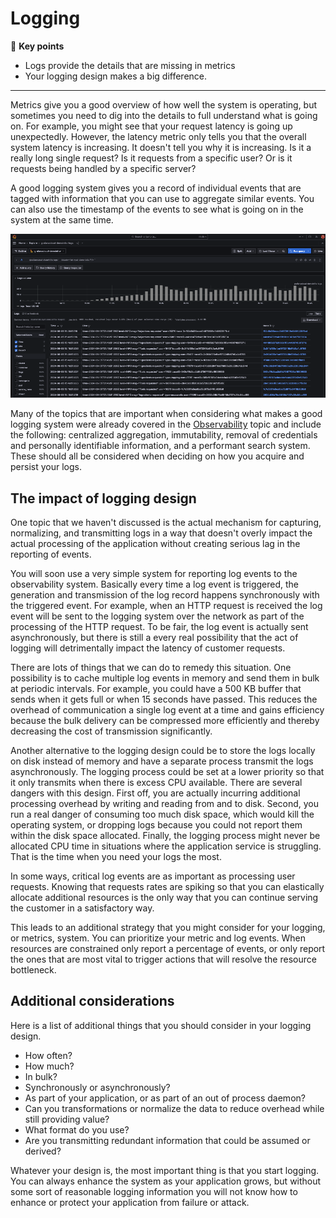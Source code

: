 # Logging

🔑 **Key points**

- Logs provide the details that are missing in metrics
- Your logging design makes a big difference.

---

Metrics give you a good overview of how well the system is operating, but sometimes you need to dig into the details to full understand what is going on. For example, you might see that your request latency is going up unexpectedly. However, the latency metric only tells you that the overall system latency is increasing. It doesn't tell you why it is increasing. Is it a really long single request? Is it requests from a specific user? Or is it requests being handled by a specific server?

A good logging system gives you a record of individual events that are tagged with information that you can use to aggregate similar events. You can also use the timestamp of the events to see what is going on in the system at the same time.

![Grafana log explorer](grafanaLogExplorer.png)

Many of the topics that are important when considering what makes a good logging system were already covered in the [Observability](../observability/observability.md) topic and include the following: centralized aggregation, immutability, removal of credentials and personally identifiable information, and a performant search system. These should all be considered when deciding on how you acquire and persist your logs.

## The impact of logging design

One topic that we haven't discussed is the actual mechanism for capturing, normalizing, and transmitting logs in a way that doesn't overly impact the actual processing of the application without creating serious lag in the reporting of events.

You will soon use a very simple system for reporting log events to the observability system. Basically every time a log event is triggered, the generation and transmission of the log record happens synchronously with the triggered event. For example, when an HTTP request is received the log event will be sent to the logging system over the network as part of the processing of the HTTP request. To be fair, the log event is actually sent asynchronously, but there is still a every real possibility that the act of logging will detrimentally impact the latency of customer requests.

There are lots of things that we can do to remedy this situation. One possibility is to cache multiple log events in memory and send them in bulk at periodic intervals. For example, you could have a 500 KB buffer that sends when it gets full or when 15 seconds have passed. This reduces the overhead of communication a single log event at a time and gains efficiency because the bulk delivery can be compressed more efficiently and thereby decreasing the cost of transmission significantly.

Another alternative to the logging design could be to store the logs locally on disk instead of memory and have a separate process transmit the logs asynchronously. The logging process could be set at a lower priority so that it only transmits when there is excess CPU available. There are several dangers with this design. First off, you are actually incurring additional processing overhead by writing and reading from and to disk. Second, you run a real danger of consuming too much disk space, which would kill the operating system, or dropping logs because you could not report them within the disk space allocated. Finally, the logging process might never be allocated CPU time in situations where the application service is struggling. That is the time when you need your logs the most.

In some ways, critical log events are as important as processing user requests. Knowing that requests rates are spiking so that you can elastically allocate additional resources is the only way that you can continue serving the customer in a satisfactory way.

This leads to an additional strategy that you might consider for your logging, or metrics, system. You can prioritize your metric and log events. When resources are constrained only report a percentage of events, or only report the ones that are most vital to trigger actions that will resolve the resource bottleneck.

## Additional considerations

Here is a list of additional things that you should consider in your logging design.

- How often?
- How much?
- In bulk?
- Synchronously or asynchronously?
- As part of your application, or as part of an out of process daemon?
- Can you transformations or normalize the data to reduce overhead while still providing value?
- What format do you use?
- Are you transmitting redundant information that could be assumed or derived?

Whatever your design is, the most important thing is that you start logging. You can always enhance the system as your application grows, but without some sort of reasonable logging information you will not know how to enhance or protect your application from failure or attack.
